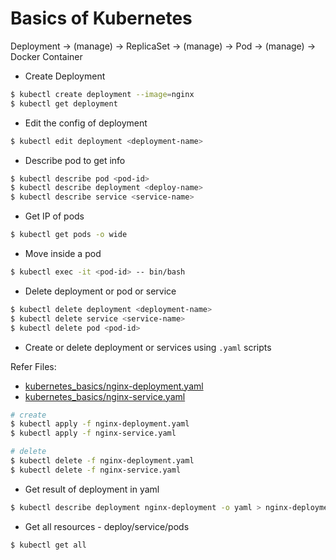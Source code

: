 # Basics of Kubernetes

Deployment -> (manage) -> ReplicaSet -> (manage) -> Pod -> (manage) -> Docker Container

- Create Deployment
```bash
$ kubectl create deployment --image=nginx
$ kubectl get deployment
```

- Edit the config of deployment
```bash
$ kubectl edit deployment <deployment-name>
```

- Describe pod to get info
```bash
$ kubectl describe pod <pod-id>
$ kubectl describe deployment <deploy-name>
$ kubectl describe service <service-name>
```

- Get IP of pods
```bash
$ kubectl get pods -o wide
```

- Move inside a pod
```bash
$ kubectl exec -it <pod-id> -- bin/bash
```

- Delete deployment or pod or service
```bash
$ kubectl delete deployment <deployment-name>
$ kubectl delete service <service-name>
$ kubectl delete pod <pod-id>
```

- Create or delete deployment or services using `.yaml` scripts

Refer Files:
- [kubernetes_basics/nginx-deployment.yaml](kubernetes_basics/nginx-deployment.yaml)
- [kubernetes_basics/nginx-service.yaml](kubernetes_basics/nginx-service.yaml)


```bash
# create
$ kubectl apply -f nginx-deployment.yaml
$ kubectl apply -f nginx-service.yaml

# delete
$ kubectl delete -f nginx-deployment.yaml
$ kubectl delete -f nginx-service.yaml
```

- Get result of deployment in yaml
```bash
$ kubectl describe deployment nginx-deployment -o yaml > nginx-deployment-result.yaml
```

- Get all resources - deploy/service/pods
```bash
$ kubectl get all
```